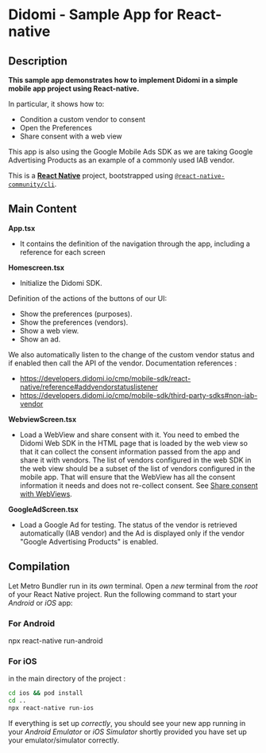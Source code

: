 #  Didomi - Sample App for React-native

## Description

**This sample app demonstrates how to implement Didomi in a simple mobile app project using React-native.**

In particular, it shows how to:
* Condition a custom vendor to consent
* Open the Preferences
* Share consent with a web view

This app is also using the Google Mobile Ads SDK as we are taking Google Advertising Products as an example of a commonly used IAB vendor.

This is a [**React Native**](https://reactnative.dev) project, bootstrapped using [`@react-native-community/cli`](https://github.com/react-native-community/cli).

## Main Content

**App.tsx**

* It contains the definition of the navigation through the app, including a reference for each screen

**Homescreen.tsx**

* Initialize the Didomi SDK.
  
Definition of the actions of the buttons of our UI:
* Show the preferences (purposes).
* Show the preferences (vendors).
* Show a web view.
* Show an ad.

We also automatically listen to the change of the custom vendor status and if enabled then call the API of the vendor.
Documentation references :
* https://developers.didomi.io/cmp/mobile-sdk/react-native/reference#addvendorstatuslistener
* https://developers.didomi.io/cmp/mobile-sdk/third-party-sdks#non-iab-vendor

**WebviewScreen.tsx**

* Load a WebView and share consent with it. You need to embed the Didomi Web SDK in the HTML page that is loaded by the web view so that it can collect the consent information passed from the app and share it with vendors. The list of vendors configured in the web SDK in the web view should be a subset of the list of vendors configured in the mobile app. That will ensure that the WebView has all the consent information it needs and does not re-collect consent. See [Share consent with WebViews](https://developers.didomi.io/cmp/mobile-sdk/share-consent-with-webviews).

**GoogleAdScreen.tsx**

* Load a Google Ad for testing. The status of the vendor is retrieved automatically (IAB vendor) and the Ad is displayed only if the vendor "Google Advertising Products" is enabled.

## Compilation

Let Metro Bundler run in its _own_ terminal. Open a _new_ terminal from the _root_ of your React Native project. Run the following command to start your _Android_ or _iOS_ app:

### For Android
npx react-native run-android

### For iOS
in the main directory of the project :

```bash
cd ios && pod install
cd ..
npx react-native run-ios
```

If everything is set up _correctly_, you should see your new app running in your _Android Emulator_ or _iOS Simulator_ shortly provided you have set up your emulator/simulator correctly.